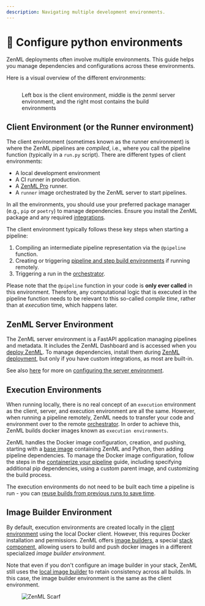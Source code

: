```yaml
---
description: Navigating multiple development environments.
---
```


# 🐍 Configure python environments

ZenML deployments often involve multiple environments. This guide helps you manage dependencies and configurations across these environments.

Here is a visual overview of the different environments:

<figure><img src="../../.gitbook/assets/SystemArchitecture.png" alt=""><figcaption><p>Left box is the client environment, middle is the zenml server environment, and the right most contains the build environments</p></figcaption></figure>

## Client Environment (or the Runner environment)

The client environment (sometimes known as the runner environment) is where the ZenML pipelines are _compiled_, i.e., where you call the pipeline function (typically in a `run.py` script). There are different types of client environments:

* A local development environment
* A CI runner in production.
* A [ZenML Pro](https://zenml.io/pro) runner.
* A `runner` image orchestrated by the ZenML server to start pipelines.

In all the environments, you should use your preferred package manager (e.g., `pip` or `poetry`) to manage dependencies. Ensure you install the ZenML package and any required [integrations](https://github.com/zenml-io/zenml/blob/feature/gro-1047-docs/docs/stacks-and-components/component-guide/README.md).

The client environment typically follows these key steps when starting a pipeline:

1. Compiling an intermediate pipeline representation via the `@pipeline` function.
2. Creating or triggering [pipeline and step build environments](./#image-builder-environment) if running remotely.
3. Triggering a run in the [orchestrator](https://github.com/zenml-io/zenml/blob/feature/gro-1047-docs/docs/stacks-and-components/component-guide/orchestrators/README.md).

Please note that the `@pipeline` function in your code is **only ever called** in this environment. Therefore, any computational logic that is executed in the pipeline function needs to be relevant to this so-called _compile time_, rather than at _execution_ time, which happens later.

## ZenML Server Environment

The ZenML server environment is a FastAPI application managing pipelines and metadata. It includes the ZenML Dashboard and is accessed when you [deploy ZenML](https://github.com/zenml-io/zenml/blob/feature/gro-1047-docs/docs/deploying-zenml/zenml-self-hosted/README.md). To manage dependencies, install them during [ZenML deployment](https://github.com/zenml-io/zenml/blob/feature/gro-1047-docs/docs/deploying-zenml/zenml-self-hosted/README.md), but only if you have custom integrations, as most are built-in.

See also [here](./configure-the-server-environment.md) for more on [configuring the server environment](./configure-the-server-environment.md).

## Execution Environments

When running locally, there is no real concept of an `execution` environment as the client, server, and execution environment are all the same. However, when running a pipeline remotely, ZenML needs to transfer your code and environment over to the remote [orchestrator](https://github.com/zenml-io/zenml/blob/feature/gro-1047-docs/docs/stacks-and-components/component-guide/orchestrators/README.md). In order to achieve this, ZenML builds docker images known as `execution environments`.

ZenML handles the Docker image configuration, creation, and pushing, starting with a [base image](https://hub.docker.com/r/zenmldocker/zenml) containing ZenML and Python, then adding pipeline dependencies. To manage the Docker image configuration, follow the steps in the [containerize your pipeline](https://github.com/zenml-io/zenml/blob/feature/gro-1047-docs/docs/how-to/handle-requirements-and-docker-settings/containerize-your-pipeline.md) guide, including specifying additional pip dependencies, using a custom parent image, and customizing the build process.

The execution environments do not need to be built each time a pipeline is run - you can [reuse builds from previous runs to save time](https://github.com/zenml-io/zenml/blob/feature/gro-1047-docs/docs/how-to/handle-requirements-and-docker-settings/containerize-your-pipeline.md#reuse-docker-image-builds-from-previous-runs).

## Image Builder Environment

By default, execution environments are created locally in the [client environment](./#client-environment) using the local Docker client. However, this requires Docker installation and permissions. ZenML offers [image builders](https://github.com/zenml-io/zenml/blob/feature/gro-1047-docs/docs/stacks-and-components/component-guide/image-builders/README.md), a special [stack component](https://github.com/zenml-io/zenml/blob/feature/gro-1047-docs/docs/book/production-guide/understand-stacks.md), allowing users to build and push docker images in a different specialized _image builder environment_.

Note that even if you don't configure an image builder in your stack, ZenML still uses the [local image builder](https://github.com/zenml-io/zenml/blob/feature/gro-1047-docs/docs/stacks-and-components/component-guide/image-builders/local.md) to retain consistency across all builds. In this case, the image builder environment is the same as the client environment.

<figure><img src="https://static.scarf.sh/a.png?x-pxid=f0b4f458-0a54-4fcd-aa95-d5ee424815bc" alt="ZenML Scarf"><figcaption></figcaption></figure>
